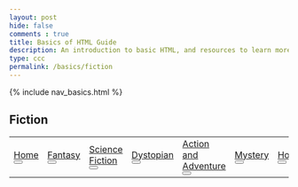```yaml
---
layout: post
hide: false
comments : true
title: Basics of HTML Guide
description: An introduction to basic HTML, and resources to learn more.
type: ccc
permalink: /basics/fiction
---
```


{% include nav_basics.html %}

## Fiction

<table>
    <tr>
        <td><a href="{{site.baseurl}}/basics/home">Home</a><button></td>
        <td><a href="{{site.baseurl}}/basics/home">Fantasy</a><button></td>
        <td><a href="{{site.baseurl}}/basics/home">Science Fiction</a><button></td>
        <td><a href="{{site.baseurl}}/basics/home">Dystopian</a><button></td>
        <td><a href="{{site.baseurl}}/basics/home">Action and Adventure</a><button></td>
        <td><a href="{{site.baseurl}}/basics/home">Mystery</a><button></td>
        <td><a href="{{site.baseurl}}/basics/home">Horror</a><button></td>
        <td><a href="{{site.baseurl}}/basics/home">Thriller and Suspense</a><button></td>
        <td><a href="{{site.baseurl}}/basics/home">Historical Fiction</a><button></td>
        <td><a href="{{site.baseurl}}/basics/home">Romance</a><button></td>
        <td><a href="{{site.baseurl}}/basics/home">Women's Fiction</a><button></td>
        <td><a href="{{site.baseurl}}/basics/home">Contemporary Fiction</a><button></td>
        <td><a href="{{site.baseurl}}/basics/home">Literary Fiction</a><button></td>
        <td><a href="{{site.baseurl}}/basics/home">Magical Realism</a><button></td>
        <td><a href="{{site.baseurl}}/basics/home">Graphic Novel</a><button></td>
        <td><a href="{{site.baseurl}}/basics/home">Young Adult</a><button></td>
        <td><a href="{{site.baseurl}}/basics/home">New Adult</a><button></td>
    </tr>
</table>
